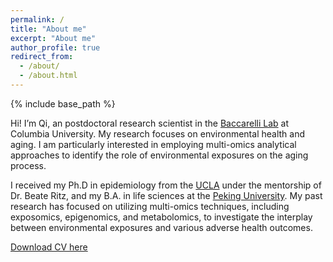 ```yaml
---
permalink: /
title: "About me"
excerpt: "About me"
author_profile: true
redirect_from:
  - /about/
  - /about.html
---
```


{% include base_path %}

Hi! I’m Qi, an postdoctoral research scientist in the [Baccarelli Lab](https://www.publichealth.columbia.edu/research/laboratory-precision-environmental-health) at Columbia University. My research focuses on environmental health and aging. I am particularly interested in employing multi-omics analytical approaches to identify the role of environmental exposures on the aging process.

I received my Ph.D in epidemiology from the [UCLA](https://ph.ucla.edu/) under the mentorship of Dr. Beate Ritz, and my B.A. in life sciences at the [Peking University](http://www.bio.pku.edu.cn/enhomes/index/). My past research has focused on utilizing multi-omics techniques, including exposomics, epigenomics, and metabolomics, to investigate the interplay between environmental exposures and various adverse health outcomes.

[Download CV here](http://qiyan.github.io/files/CV_QiYan_0610.pdf)
